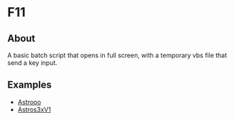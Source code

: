 # F11
## About
A basic batch script that opens in full screen, with a temporary vbs file that send a key input.

## Examples
* [Astrooo](https://github.com/astros3x/Astrooooooo)
* [Astros3xV1](https://github.com/astros3x/multitool-V1)
